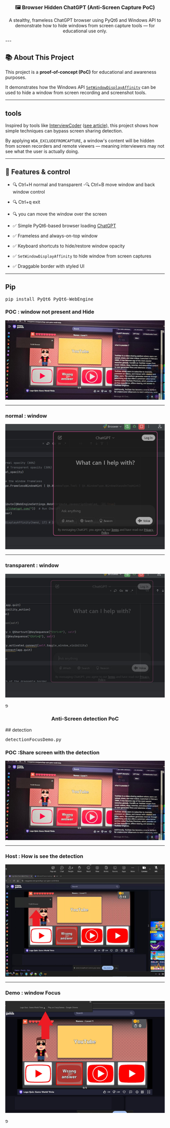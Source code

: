 
<h3 align="center">🖼️ Browser Hidden ChatGPT (Anti-Screen Capture PoC)</h3>


<p align="center">
  A stealthy, frameless ChatGPT browser using PyQt6 and Windows API to demonstrate how to hide windows from screen capture tools — for educational use only.
</p>
---

## 📚 About This Project

This project is a **proof-of-concept (PoC)** for educational and awareness purposes.

It demonstrates how the Windows API [`SetWindowDisplayAffinity`](https://learn.microsoft.com/en-us/windows/win32/api/winuser/nf-winuser-setwindowdisplayaffinity) can be used to hide a window from screen recording and screenshot tools.

---

##  tools

Inspired by tools like [InterviewCoder](https://www.interviewcoder.co/) ([see article](https://www.cnbc.com/2025/03/09/google-ai-interview-coder-cheat.html)), this project shows how simple techniques can bypass screen sharing detection.

By applying `WDA_EXCLUDEFROMCAPTURE`, a window's content will be hidden from screen recorders and remote viewers — meaning interviewers may not see what the user is actually doing.

---

## 🔧 Features & control
- 🔍 Ctrl+H normal and transparent
-🔍 Ctrl+B move window and back window control
- 🔍 Ctrl+q exit
- 🔍 you can move the window over the screen

- ✅ Simple PyQt6-based browser loading [ChatGPT](https://chatgpt.com/)
- ✅ Frameless and always-on-top window
- ✅ Keyboard shortcuts to hide/restore window opacity
- ✅ `SetWindowDisplayAffinity` to hide window from screen captures
- ✅ Draggable border with styled UI



---
## Pip
<pre>
pip install PyQt6 PyQt6-WebEngine
</pre>

<h3>POC : window not present and Hide</h3>
<img src="https://github.com/idanless/Anti-Screen-Capture-window/blob/main/img/detectionFocus.jpeg?raw=true" alt="Example 1">

---
<h3>normal : window</h3>
<img src="https://github.com/idanless/Anti-Screen-Capture-window/blob/main/img/normal.jpg?raw=true" alt="Example 2">

----
<h3>transparent : window</h3>
<img src="https://github.com/idanless/Anti-Screen-Capture-window/blob/main/img/transparent.jpg?raw=true" alt="Example 2">

פ
<h3 align="center">Anti-Screen detection PoC</h3>
## detection
<pre>
detectionFocusDemo.py
</pre>

<h3>POC :Share screen with the detection </h3>
<img src="https://github.com/idanless/Anti-Screen-Capture-window/blob/main/img/detectionFocus.jpeg?raw=true" alt="Example 1">

---
<h3>Host : How is see the detection </h3>
<img src="https://github.com/idanless/Anti-Screen-Capture-window/blob/main/img/detectionFocusHost.jpg?raw=true" alt="Example 2">

----
<h3>Demo : window Focus </h3>
<img src="https://github.com/idanless/Anti-Screen-Capture-window/blob/main/img/detectionFocusDemo.jpg?raw=true" alt="Example 2">

פ

